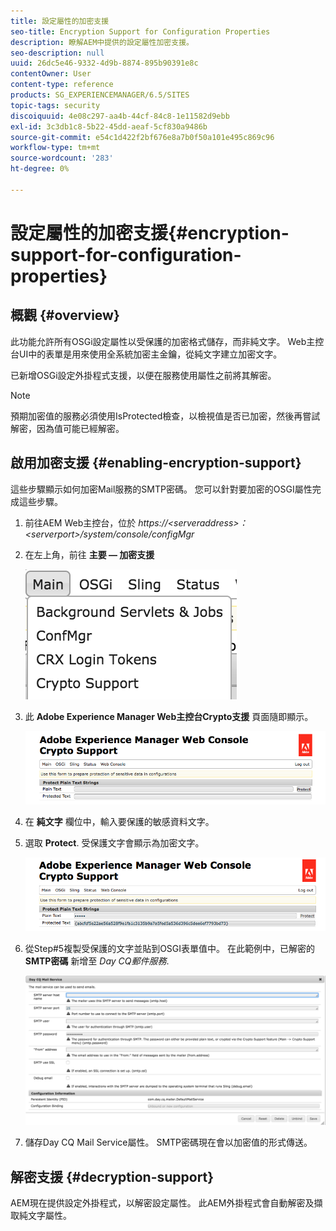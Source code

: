 ```yaml
---
title: 設定屬性的加密支援
seo-title: Encryption Support for Configuration Properties
description: 瞭解AEM中提供的設定屬性加密支援。
seo-description: null
uuid: 26dc5e46-9332-4d9b-8874-895b90391e8c
contentOwner: User
content-type: reference
products: SG_EXPERIENCEMANAGER/6.5/SITES
topic-tags: security
discoiquuid: 4e08c297-aa4b-44cf-84c8-1e11582d9ebb
exl-id: 3c3db1c8-5b22-45dd-aeaf-5cf830a9486b
source-git-commit: e54c1d422f2bf676e8a7b0f50a101e495c869c96
workflow-type: tm+mt
source-wordcount: '283'
ht-degree: 0%

---
```


# 設定屬性的加密支援{#encryption-support-for-configuration-properties}

## 概觀 {#overview}

此功能允許所有OSGi設定屬性以受保護的加密格式儲存，而非純文字。 Web主控台UI中的表單是用來使用全系統加密主金鑰，從純文字建立加密文字。

已新增OSGi設定外掛程式支援，以便在服務使用屬性之前將其解密。

>[!NOTE]
>
>預期加密值的服務必須使用IsProtected檢查，以檢視值是否已加密，然後再嘗試解密，因為值可能已經解密。

## 啟用加密支援 {#enabling-encryption-support}

這些步驟顯示如何加密Mail服務的SMTP密碼。 您可以針對要加密的OSGI屬性完成這些步驟。

1. 前往AEM Web主控台，位於 *https://&lt;serveraddress>：&lt;serverport>/system/console/configMgr*
1. 在左上角，前往 **主要 — 加密支援**

   ![chlimage_1-325](assets/chlimage_1-325.png)

1. 此 **Adobe Experience Manager Web主控台Crypto支援** 頁面隨即顯示。

   ![screen_shot_2018-08-01at113417am](assets/screen_shot_2018-08-01at113417am.png)

1. 在 **純文字** 欄位中，輸入要保護的敏感資料文字。
1. 選取 **Protect**. 受保護文字會顯示為加密文字。

   ![screen_shot_2018-08-01at113844am](assets/screen_shot_2018-08-01at113844am.png)

1. 從Step#5複製受保護的文字並貼到OSGI表單值中。 在此範例中，已解密的 **SMTP密碼** 新增至 *Day CQ郵件服務*.

   ![screen_shot_2016-12-18at105809pm](assets/screen_shot_2016-12-18at105809pm.png)

1. 儲存Day CQ Mail Service屬性。 SMTP密碼現在會以加密值的形式傳送。

## 解密支援 {#decryption-support}

AEM現在提供設定外掛程式，以解密設定屬性。 此AEM外掛程式會自動解密及擷取純文字屬性。
